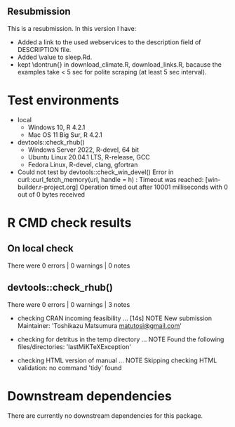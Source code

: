 ## Resubmission

This is a resubmission. In this version I have:

* Added a link to the used webservices to the description field of DESCRIPTION file.
* Added \value to sleep.Rd.
* kept \dontrun{} in download_climate.R, download_links.R, 
  bacause the examples take < 5 sec for polite scraping (at least 5 sec interval).

# Test environments

* local
    * Windows 10, R 4.2.1
    * Mac OS 11 Big Sur, R 4.2.1
* devtools::check_rhub()
    * Windows Server 2022, R-devel, 64 bit
    * Ubuntu Linux 20.04.1 LTS, R-release, GCC
    * Fedora Linux, R-devel, clang, gfortran
* Could not test by devtools::check_win_devel()
    Error in curl::curl_fetch_memory(url, handle = h) : 
    Timeout was reached: [win-builder.r-project.org] Operation timed out after 10001 milliseconds with 0 out of 0 bytes received

# R CMD check results

## On local check 

There were 0 errors  | 0 warnings  | 0 notes

## devtools::check_rhub()

There were 0 errors  | 0 warnings  | 3 notes

* checking CRAN incoming feasibility ... [14s] NOTE
  New submission
  Maintainer: 'Toshikazu Matsumura <matutosi@gmail.com>'

* checking for detritus in the temp directory ... NOTE
  Found the following files/directories:
    'lastMiKTeXException'

*  checking HTML version of manual ... NOTE
   Skipping checking HTML validation: no command 'tidy' found

# Downstream dependencies

There are currently no downstream dependencies for this package.
